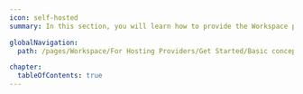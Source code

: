 ```yaml
---
icon: self-hosted
summary: In this section, you will learn how to provide the Workspace portal as a SaaS solution on your own servers using our API methods.

globalNavigation:
  path: /pages/Workspace/For Hosting Providers/Get Started/Basic concepts/index.md

chapter:
  tableOfContents: true
---
```

